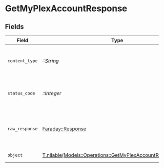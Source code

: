 # GetMyPlexAccountResponse


## Fields

| Field                                                                                                                  | Type                                                                                                                   | Required                                                                                                               | Description                                                                                                            |
| ---------------------------------------------------------------------------------------------------------------------- | ---------------------------------------------------------------------------------------------------------------------- | ---------------------------------------------------------------------------------------------------------------------- | ---------------------------------------------------------------------------------------------------------------------- |
| `content_type`                                                                                                         | *::String*                                                                                                             | :heavy_check_mark:                                                                                                     | HTTP response content type for this operation                                                                          |
| `status_code`                                                                                                          | *::Integer*                                                                                                            | :heavy_check_mark:                                                                                                     | HTTP response status code for this operation                                                                           |
| `raw_response`                                                                                                         | [Faraday::Response](https://www.rubydoc.info/gems/faraday/Faraday/Response)                                            | :heavy_check_mark:                                                                                                     | Raw HTTP response; suitable for custom response parsing                                                                |
| `object`                                                                                                               | [T.nilable(Models::Operations::GetMyPlexAccountResponseBody)](../../models/operations/getmyplexaccountresponsebody.md) | :heavy_minus_sign:                                                                                                     | MyPlex Account                                                                                                         |